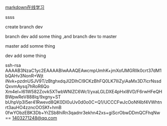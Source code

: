 [markdown在线学习](http://www.mdeditor.com/)

ssss

create branch dev

branch dev add some thing ,and branch dev to master

master add somne thing

dev add some thing



ssh-rsa AAAAB3NzaC1yc2EAAAABIwAAAQEAwcmpUmhK+jmXofJMGRIlk0crt37dM1bQAHv3NonR+Wjt
iNvk+pzdnUSJV9T/zBtghxdqJl2DlhCI9CKzBhFQ0LK7lIiZyiAaMx3D7icrNssdQxvmAysq7hRoR6Qo
Xm4el+I61W582Zovk5XTwbWNIZC6Wc1/yxaLGLDXE4pHxI8VD/F6rwHFeQHBWpwReV888lq/9xgny+ST
bUhpVp3l5er41Rwevd8QK0DI0uUv0d0o0C+Q1/UCCCFwJcOoNf4bf4VWhtnrt3auHO4zzncOOSKf+hmB
0fwYObzEBK3Db+YrZSb8hiRn3qadnr3ekhn42xs+giScrObwDDmQCFhqNw== 1403271248@qq.com



